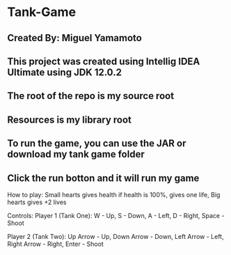 # Tank-Game

## Created By: Miguel Yamamoto 

## This project was created using Intellig IDEA Ultimate using JDK 12.0.2
## The root of the repo is my source root
## Resources is my library root
## To run the game, you can use the JAR or download my tank game folder 
## Click the run botton and it will run my game

How to play: 
Small hearts gives health if health is 100%, gives one life, 
Big hearts gives +2 lives

Controls:
Player 1 (Tank One): 
	W - Up, 
	S - Down, 
	A - Left, 
	D - Right, 
	Space - Shoot

Player 2 (Tank Two):
	Up Arrow - Up, 
	Down Arrow - Down,
	Left Arrow - Left,
	Right Arrow - Right,
	Enter - Shoot